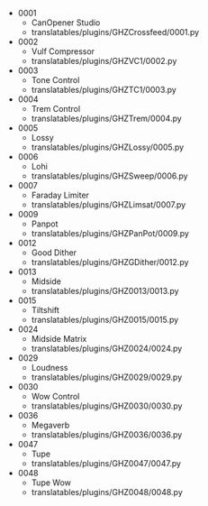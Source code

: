 - 0001
    - CanOpener Studio
    - translatables/plugins/GHZCrossfeed/0001.py
- 0002
    - Vulf Compressor
    - translatables/plugins/GHZVC1/0002.py
- 0003
    - Tone Control
    - translatables/plugins/GHZTC1/0003.py
- 0004
    - Trem Control
    - translatables/plugins/GHZTrem/0004.py
- 0005
    - Lossy
    - translatables/plugins/GHZLossy/0005.py
- 0006
    - Lohi
    - translatables/plugins/GHZSweep/0006.py
- 0007
    - Faraday Limiter
    - translatables/plugins/GHZLimsat/0007.py
- 0009
    - Panpot
    - translatables/plugins/GHZPanPot/0009.py
- 0012
    - Good Dither
    - translatables/plugins/GHZGDither/0012.py
- 0013
    - Midside
    - translatables/plugins/GHZ0013/0013.py
- 0015
    - Tiltshift
    - translatables/plugins/GHZ0015/0015.py
- 0024
    - Midside Matrix
    - translatables/plugins/GHZ0024/0024.py
- 0029
    - Loudness
    - translatables/plugins/GHZ0029/0029.py
- 0030
    - Wow Control
    - translatables/plugins/GHZ0030/0030.py
- 0036
    - Megaverb
    - translatables/plugins/GHZ0036/0036.py
- 0047
    - Tupe
    - translatables/plugins/GHZ0047/0047.py
- 0048
    - Tupe Wow
    - translatables/plugins/GHZ0048/0048.py

